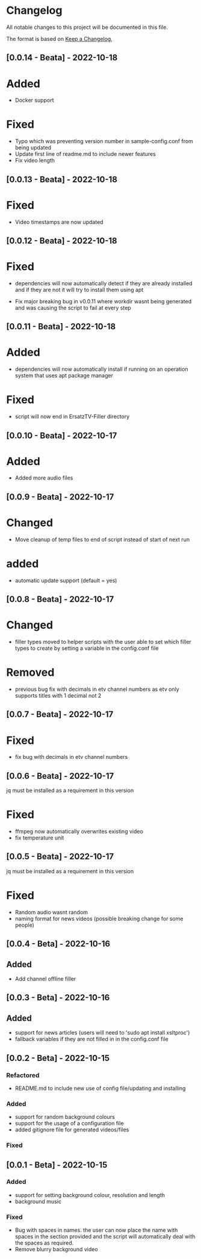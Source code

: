 # Changelog

All notable changes to this project will be documented in this file.

The format is based on [Keep a Changelog](https://keepachangelog.com/en/1.0.0/),

## [0.0.14 - Beata] - 2022-10-18

# Added

- Docker support

# Fixed

- Typo which was preventing version number in sample-config.conf from being updated
- Update first line of readme.md to include newer features
- Fix video length

## [0.0.13 - Beata] - 2022-10-18

# Fixed

- Video timestamps are now updated

## [0.0.12 - Beata] - 2022-10-18

# Fixed

- dependencies will now automatically detect if they are already installed and if they are not it will try to install them using apt

- Fix major breaking bug in v0.0.11 where workdir wasnt being generated and was causing the script to fail at every step


## [0.0.11 - Beata] - 2022-10-18

# Added

- dependencies will now automatically install if running on an operation system that uses apt package manager

# Fixed

- script will now end in ErsatzTV-Filler directory

## [0.0.10 - Beata] - 2022-10-17

# Added

- Added more audio files

## [0.0.9 - Beata] - 2022-10-17

# Changed

- Move cleanup of temp files to end of script instead of start of next run

# added

- automatic update support (default = yes)

## [0.0.8 - Beata] - 2022-10-17

# Changed

- filler types moved to helper scripts with the user able to set which filler types to create by setting a variable in the config.conf file

# Removed

- previous bug fix with decimals in etv channel numbers as etv only supports titles with 1 decimal not 2


## [0.0.7 - Beata] - 2022-10-17

# Fixed

- fix bug with decimals in etv channel numbers

## [0.0.6 - Beata] - 2022-10-17
jq must be installed as a requirement in this version

# Fixed

- ffmpeg now automatically overwrites existing video
- fix temperature unit

## [0.0.5 - Beata] - 2022-10-17
jq must be installed as a requirement in this version

# Fixed

- Random audio wasnt random
- naming format for news videos (possible breaking change for some people)

## [0.0.4 - Beta] - 2022-10-16

## Added

- Add channel offline filler

## [0.0.3 - Beta] - 2022-10-16

## Added

- support for news articles (users will need to 'sudo apt install xsltproc')
- fallback variables if they are not filled in in the config.conf file

## [0.0.2 - Beta] - 2022-10-15
### Refactored

- README.md to include new use of config file/updating and installing

### Added

- support for random background colours
- support for the usage of a configuration file
- added gitignore file for generated videos/files

### Fixed



## [0.0.1 - Beta] - 2022-10-15

### Added

- support for setting background colour, resolution and length
- background music

### Fixed

- Bug with spaces in names. the user can now place the name with spaces in the section provided and the script will automatically deal with the spaces as required.
- Remove blurry background video
